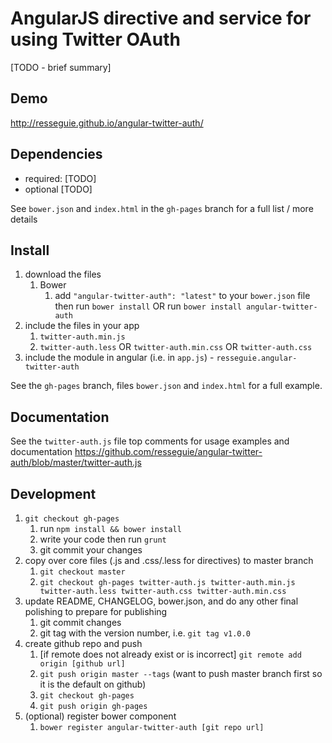 # AngularJS directive and service for using Twitter OAuth

[TODO - brief summary]

## Demo
http://resseguie.github.io/angular-twitter-auth/

## Dependencies
- required:
	[TODO]
- optional
	[TODO]

See `bower.json` and `index.html` in the `gh-pages` branch for a full list / more details

## Install
1. download the files
	1. Bower
		1. add `"angular-twitter-auth": "latest"` to your `bower.json` file then run `bower install` OR run `bower install angular-twitter-auth`
2. include the files in your app
	1. `twitter-auth.min.js`
	2. `twitter-auth.less` OR `twitter-auth.min.css` OR `twitter-auth.css`
3. include the module in angular (i.e. in `app.js`) - `resseguie.angular-twitter-auth`

See the `gh-pages` branch, files `bower.json` and `index.html` for a full example.


## Documentation
See the `twitter-auth.js` file top comments for usage examples and documentation
https://github.com/resseguie/angular-twitter-auth/blob/master/twitter-auth.js


## Development

1. `git checkout gh-pages`
	1. run `npm install && bower install`
	2. write your code then run `grunt`
	3. git commit your changes
2. copy over core files (.js and .css/.less for directives) to master branch
	1. `git checkout master`
	2. `git checkout gh-pages twitter-auth.js twitter-auth.min.js twitter-auth.less twitter-auth.css twitter-auth.min.css`
3. update README, CHANGELOG, bower.json, and do any other final polishing to prepare for publishing
	1. git commit changes
	2. git tag with the version number, i.e. `git tag v1.0.0`
4. create github repo and push
	1. [if remote does not already exist or is incorrect] `git remote add origin [github url]`
	2. `git push origin master --tags` (want to push master branch first so it is the default on github)
	3. `git checkout gh-pages`
	4. `git push origin gh-pages`
5. (optional) register bower component
	1. `bower register angular-twitter-auth [git repo url]`
